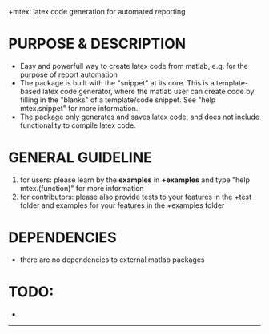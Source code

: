 +mtex: latex code generation for automated reporting

# PURPOSE & DESCRIPTION
   - Easy and powerfull way to create latex code from matlab, e.g. for the
   purpose of report automation
   - The package is built with the "snippet" at its core. This is a
   template-based latex code generator, where the matlab user can create
   code by filling in the "blanks" of a template/code snippet. See "help
   mtex.snippet" for more information.
   - The package only generates and saves latex code, and does not include
   functionality to compile latex code.

# GENERAL GUIDELINE
   1. for users: please learn by the **examples** in **+examples** and type "help
      mtex.(function)" for more information
   2. for contributors: please also provide tests to your features in the
      +test folder and examples for your features in the +examples folder

# DEPENDENCIES
 - there are no dependencies to external matlab packages

# TODO:
 - 
 
*************************************************************************
